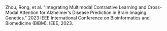 Zhou, Rong, et al. "Integrating Multimodal Contrastive Learning and Cross-Modal Attention for Alzheimer’s Disease Prediction in Brain Imaging Genetics." 2023 IEEE International Conference on Bioinformatics and Biomedicine (BIBM). IEEE, 2023.
